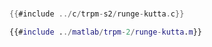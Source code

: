 # 

<div class="tabbed-blocks">


```c
{{#include ../c/trpm-s2/runge-kutta.c}}
```

```matlab
{{#include ../matlab/trpm-2/runge-kutta.m}}
```

</div>



